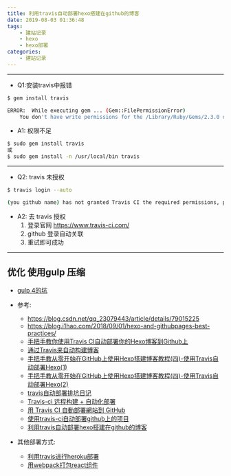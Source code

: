 ```yaml
---
title: 利用travis自动部署hexo搭建在github的博客
date: 2019-08-03 01:36:48
tags:
    - 建站记录
    - hexo
    - hexo部署
categories:
    - 建站记录
---
```



--- 

- Q1:安装travis中报错

``` bash
$ gem install travis

ERROR:  While executing gem ... (Gem::FilePermissionError)
    You don't have write permissions for the /Library/Ruby/Gems/2.3.0 directory.

```

- A1: 权限不足

``` bash
$ sudo gem install travis
或
$ sudo gem install -n /usr/local/bin travis 
```

---

- Q2: travis 未授权
``` bash
$ travis login --auto

(you github name) has not granted Travis CI the required permissions, please log in via travis-ci.org
```

- A2: 去 travis 授权 
    1. 登录官网  https://www.travis-ci.com/
    2. github 登录自动关联
    3. 重试即可成功

---


## 优化 使用gulp 压缩
- [gulp 4的坑](https://blog.csdn.net/edc3001/article/details/86078572)



- 参考: 
    - https://blog.csdn.net/qq_23079443/article/details/79015225
    - https://blog.i1hao.com/2018/09/01/hexo-and-githubpages-best-practices/
    - [手把手教你使用Travis CI自动部署你的Hexo博客到Github上](https://blog.csdn.net/woblog/article/details/51319364)
    - [通过Travis来自动构建博客](https://www.jianshu.com/p/38ee582bd0ea)
    - [手把手教从零开始在GitHub上使用Hexo搭建博客教程(四)-使用Travis自动部署Hexo(1)](https://www.jianshu.com/p/7f05b452fd3a)
    - [手把手教从零开始在GitHub上使用Hexo搭建博客教程(四)-使用Travis自动部署Hexo(2)](https://www.jianshu.com/p/fff7b3384f46)
    - [travis自动部署排坑日记](https://www.jianshu.com/p/630d75e4697e)
    - [Travis-ci 远程构建 + 自动化部署](https://hacpai.com/article/1534086971693)
    - [用 Travis CI 自動部署網站到 GitHub](https://zespia.tw/blog/2015/01/21/continuous-deployment-to-github-with-travis/)
    - [使用travis-ci自动部署github上的项目](https://www.cnblogs.com/morang/p/7228488.html)
    - [利用travis自动部署hexo搭建在github的博客](https://sabrinaluo.github.io/tech/2015/12/28/travis-github-hexo/)

- 其他部署方式:
    - [利用travis进行heroku部署](https://sabrinaluo.github.io/tech/2016/06/02/travis-heroku/)
    - [用webpack打包react组件](https://sabrinaluo.github.io/tech/2017/08/14/react-component-with-webpack/)
